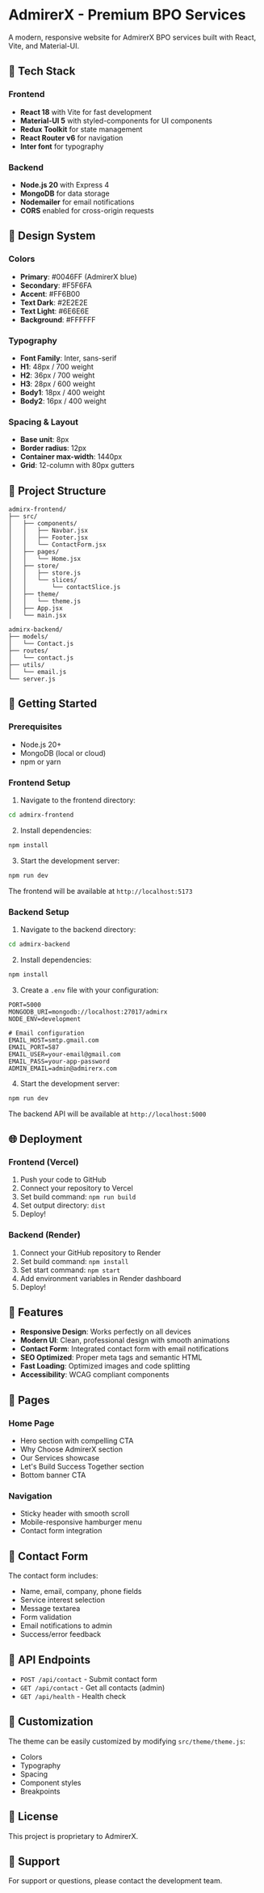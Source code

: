 # AdmirerX - Premium BPO Services

A modern, responsive website for AdmirerX BPO services built with React, Vite, and Material-UI.

## 🚀 Tech Stack

### Frontend
- **React 18** with Vite for fast development
- **Material-UI 5** with styled-components for UI components
- **Redux Toolkit** for state management
- **React Router v6** for navigation
- **Inter font** for typography

### Backend
- **Node.js 20** with Express 4
- **MongoDB** for data storage
- **Nodemailer** for email notifications
- **CORS** enabled for cross-origin requests

## 🎨 Design System

### Colors
- **Primary**: #0046FF (AdmirerX blue)
- **Secondary**: #F5F6FA
- **Accent**: #FF6B00
- **Text Dark**: #2E2E2E
- **Text Light**: #6E6E6E
- **Background**: #FFFFFF

### Typography
- **Font Family**: Inter, sans-serif
- **H1**: 48px / 700 weight
- **H2**: 36px / 700 weight
- **H3**: 28px / 600 weight
- **Body1**: 18px / 400 weight
- **Body2**: 16px / 400 weight

### Spacing & Layout
- **Base unit**: 8px
- **Border radius**: 12px
- **Container max-width**: 1440px
- **Grid**: 12-column with 80px gutters

## 📁 Project Structure

```
admirx-frontend/
├── src/
│   ├── components/
│   │   ├── Navbar.jsx
│   │   ├── Footer.jsx
│   │   └── ContactForm.jsx
│   ├── pages/
│   │   └── Home.jsx
│   ├── store/
│   │   ├── store.js
│   │   └── slices/
│   │       └── contactSlice.js
│   ├── theme/
│   │   └── theme.js
│   ├── App.jsx
│   └── main.jsx

admirx-backend/
├── models/
│   └── Contact.js
├── routes/
│   └── contact.js
├── utils/
│   └── email.js
└── server.js
```

## 🚀 Getting Started

### Prerequisites
- Node.js 20+
- MongoDB (local or cloud)
- npm or yarn

### Frontend Setup

1. Navigate to the frontend directory:
```bash
cd admirx-frontend
```

2. Install dependencies:
```bash
npm install
```

3. Start the development server:
```bash
npm run dev
```

The frontend will be available at `http://localhost:5173`

### Backend Setup

1. Navigate to the backend directory:
```bash
cd admirx-backend
```

2. Install dependencies:
```bash
npm install
```

3. Create a `.env` file with your configuration:
```env
PORT=5000
MONGODB_URI=mongodb://localhost:27017/admirx
NODE_ENV=development

# Email configuration
EMAIL_HOST=smtp.gmail.com
EMAIL_PORT=587
EMAIL_USER=your-email@gmail.com
EMAIL_PASS=your-app-password
ADMIN_EMAIL=admin@admirerx.com
```

4. Start the development server:
```bash
npm run dev
```

The backend API will be available at `http://localhost:5000`

## 🌐 Deployment

### Frontend (Vercel)
1. Push your code to GitHub
2. Connect your repository to Vercel
3. Set build command: `npm run build`
4. Set output directory: `dist`
5. Deploy!

### Backend (Render)
1. Connect your GitHub repository to Render
2. Set build command: `npm install`
3. Set start command: `npm start`
4. Add environment variables in Render dashboard
5. Deploy!

## 📱 Features

- **Responsive Design**: Works perfectly on all devices
- **Modern UI**: Clean, professional design with smooth animations
- **Contact Form**: Integrated contact form with email notifications
- **SEO Optimized**: Proper meta tags and semantic HTML
- **Fast Loading**: Optimized images and code splitting
- **Accessibility**: WCAG compliant components

## 🎯 Pages

### Home Page
- Hero section with compelling CTA
- Why Choose AdmirerX section
- Our Services showcase
- Let's Build Success Together section
- Bottom banner CTA

### Navigation
- Sticky header with smooth scroll
- Mobile-responsive hamburger menu
- Contact form integration

## 📧 Contact Form

The contact form includes:
- Name, email, company, phone fields
- Service interest selection
- Message textarea
- Form validation
- Email notifications to admin
- Success/error feedback

## 🔧 API Endpoints

- `POST /api/contact` - Submit contact form
- `GET /api/contact` - Get all contacts (admin)
- `GET /api/health` - Health check

## 🎨 Customization

The theme can be easily customized by modifying `src/theme/theme.js`:
- Colors
- Typography
- Spacing
- Component styles
- Breakpoints

## 📄 License

This project is proprietary to AdmirerX.

## 🤝 Support

For support or questions, please contact the development team.
